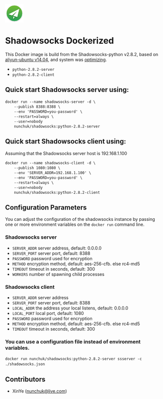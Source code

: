 <!--![image](./logo.png =60)-->
<img src="https://raw.githubusercontent.com/nunchuk/docker-shadowsocks/master/logo.png" width="60" />

# Shadowsocks Dockerized

This Docker image is build from the Shadowsocks-python v2.8.2, based on [aliyun-ubuntu v14.04](https://github.com/nunchuk/aliyun-ubuntu), and system was [optimizing](https://github.com/shadowsocks/shadowsocks/wiki/Optimizing-Shadowsocks).

* `python-2.8.2-server`
* `python-2.8.2-client`

## Quick start Shadowsocks server using:

```
docker run --name shadowsocks-server -d \
    --publish 8388:8388 \
    --env 'PASSWORD=you-password' \
    --restart=always \
    --user=nobody
    nunchuk/shadowsocks:python-2.8.2-server
```

## Quick start Shadowsocks client using:

Assuming that the Shadowsocks server host is 192.168.1.100

```
docker run --name shadowsocks-client -d \
    --publish 1080:1080 \
    --env 'SERVER_ADDR=192.168.1.100' \
    --env 'PASSWORD=you-password' \
    --restart=always \
    --user=nobody
    nunchuk/shadowsocks:python-2.8.2-client
```

## Configuration Parameters

You can adjust the configuration of the shadowsocks instance by passing one or more environment variables on the `docker run` command line.

### Shadowsocks server

* `SERVER_ADDR`	server address, default: 0.0.0.0
* `SERVER_PORT`	server port, default: 8388
* `PASSWORD`		password used for encryption
* `METHOD`			encryption method, default: aes-256-cfb. else rc4-md5
* `TIMEOUT`		timeout in seconds, default: 300
* `WORKERS`		number of spawning child processes

### Shadowsocks client

* `SERVER_ADDR`	server address
* `SERVER_PORT`	server port, default: 8388
* `LOCAL_ADDR`		the address your local listens, default: 0.0.0.0
* `LOCAL_PORT`		local port, default: 1080
* `PASSWORD`		password used for encryption
* `METHOD`			encryption method, default: aes-256-cfb. else rc4-md5
* `TIMEOUT`		timeout in seconds, default: 300

### You can use a configuration file instead of environment variables.
  
`docker run nunchuk/shadowsocks:python-2.8.2-server ssserver -c ./shadowsocks.json
`

Contributors
-------------------
* XinYe (nunchuk@live.com)